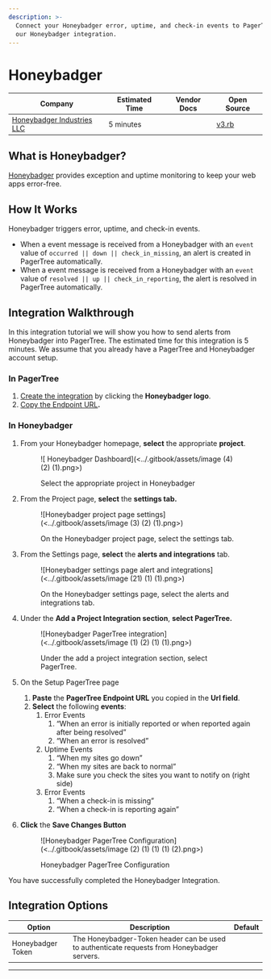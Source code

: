 ```yaml
---
description: >-
  Connect your Honeybadger error, uptime, and check-in events to PagerTree using
  our Honeybadger integration.
---
```


# Honeybadger

| Company                                                   | Estimated Time | Vendor Docs | Open Source                                                                                                                    |
| --------------------------------------------------------- | -------------- | ----------- | ------------------------------------------------------------------------------------------------------------------------------ |
| [Honeybadger Industries LLC](https://www.honeybadger.io/) | 5 minutes      |             | [v3.rb](https://github.com/PagerTree/pager\_tree-integrations/blob/main/app/models/pager\_tree/integrations/honeybadger/v3.rb) |

## What is Honeybadger?

[Honeybadger](https://www.honeybadger.io/) provides exception and uptime monitoring to keep your web apps error-free.

## **How It Works**

Honeybadger triggers error, uptime, and check-in events.

* When a event message is received from a Honeybadger with an `event` value of `occurred || down || check_in_missing`, an alert is created in PagerTree automatically.
* When a event message is received from a Honeybadger with an `event` value of `resolved || up || check_in_reporting`, the alert is resolved in PagerTree automatically.

## Integration Walkthrough

In this integration tutorial we will show you how to send alerts from Honeybadger into PagerTree. The estimated time for this integration is 5 minutes. We assume that you already have a PagerTree and Honeybadger account setup.

### In PagerTree

1. [Create the integration](introduction.md#create-an-integration) by clicking the **Honeybadger logo**.
2. [Copy the Endpoint URL](introduction.md#copy-the-endpoint-url)**.**

### **In Honeybadger**

1.  From your Honeybadger homepage, **select** the appropriate **project**.&#x20;

    <figure>![ Honeybadger Dashboard](<../.gitbook/assets/image (4) (2) (1).png>)<figcaption><p>Select the appropriate project in Honeybadger</p></figcaption></figure>
2.  From the Project page, **select** the **settings tab.**&#x20;

    <figure>![Honeybadger project page settings](<../.gitbook/assets/image (3) (2) (1).png>)<figcaption><p>On the Honeybadger project page, select the settings tab.</p></figcaption></figure>
3.  From the Settings page, **select** the **alerts and integrations** tab.&#x20;

    <figure>![Honeybadger settings page alert and integrations](<../.gitbook/assets/image (21) (1) (1).png>)<figcaption><p>On the Honeybadger settings page, select the alerts and integrations tab.</p></figcaption></figure>
4.  Under the **Add a Project Integration section**, **select PagerTree.**&#x20;

    <figure>![Honeybadger PagerTree integration](<../.gitbook/assets/image (1) (2) (1) (1).png>)<figcaption><p>Under the add a project integration section, select PagerTree.</p></figcaption></figure>
5. On the Setup PagerTree page
   1. **Paste** the **PagerTree Endpoint URL** you copied in the **Url field**.
   2. **Select** the following **events**:
      1. Error Events
         1. “When an error is initially reported or when reported again after being resolved”
         2. “When an error is resolved”
      2. Uptime Events
         1. “When my sites go down”
         2. “When my sites are back to normal”
         3. Make sure you check the sites you want to notify on (right side)
      3. Error Events
         1. “When a check-in is missing”
         2. “When a check-in is reporting again”
6.  **Click** the **Save Changes Button**&#x20;

    <figure>![Honeybadger PagerTree Configuration](<../.gitbook/assets/image (2) (1) (1) (1) (2).png>)<figcaption><p>Honeybadger PagerTree Configuration</p></figcaption></figure>

You have successfully completed the Honeybadger Integration.

## Integration Options

| Option            | Description                                                                                 | Default |
| ----------------- | ------------------------------------------------------------------------------------------- | ------- |
| Honeybadger Token | The Honeybadger-Token header can be used to authenticate requests from Honeybadger servers. |         |

***
